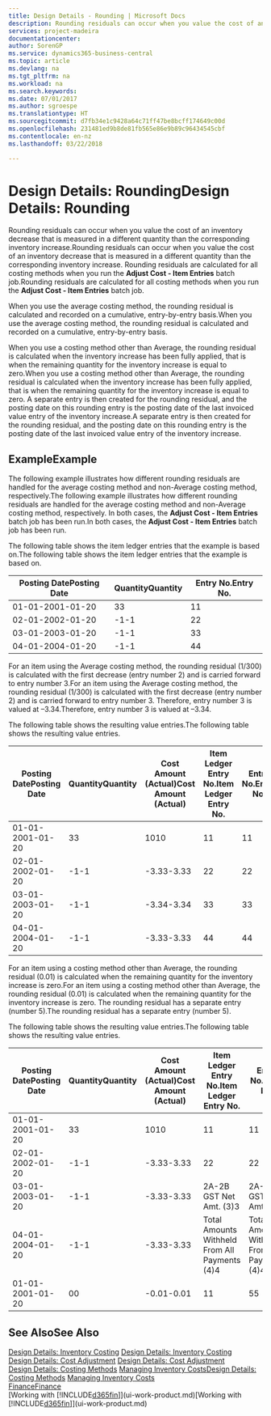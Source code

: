 ```yaml
---
title: Design Details - Rounding | Microsoft Docs
description: Rounding residuals can occur when you value the cost of an inventory decrease that is measured in a different quantity than the corresponding inventory increase. Rounding residuals are calculated for all costing methods when you run the **Adjust Cost - Item Entries** batch job.
services: project-madeira
documentationcenter: 
author: SorenGP
ms.service: dynamics365-business-central
ms.topic: article
ms.devlang: na
ms.tgt_pltfrm: na
ms.workload: na
ms.search.keywords: 
ms.date: 07/01/2017
ms.author: sgroespe
ms.translationtype: HT
ms.sourcegitcommit: d7fb34e1c9428a64c71ff47be8bcff174649c00d
ms.openlocfilehash: 231481ed9b8de81fb565e86e9b89c96434545cbf
ms.contentlocale: en-nz
ms.lasthandoff: 03/22/2018

---
```

# <a name="design-details-rounding"></a><span data-ttu-id="ab96e-104">Design Details: Rounding</span><span class="sxs-lookup"><span data-stu-id="ab96e-104">Design Details: Rounding</span></span>
<span data-ttu-id="ab96e-105">Rounding residuals can occur when you value the cost of an inventory decrease that is measured in a different quantity than the corresponding inventory increase.</span><span class="sxs-lookup"><span data-stu-id="ab96e-105">Rounding residuals can occur when you value the cost of an inventory decrease that is measured in a different quantity than the corresponding inventory increase.</span></span> <span data-ttu-id="ab96e-106">Rounding residuals are calculated for all costing methods when you run the **Adjust Cost - Item Entries** batch job.</span><span class="sxs-lookup"><span data-stu-id="ab96e-106">Rounding residuals are calculated for all costing methods when you run the **Adjust Cost - Item Entries** batch job.</span></span>  

 <span data-ttu-id="ab96e-107">When you use the average costing method, the rounding residual is calculated and recorded on a cumulative, entry-by-entry basis.</span><span class="sxs-lookup"><span data-stu-id="ab96e-107">When you use the average costing method, the rounding residual is calculated and recorded on a cumulative, entry-by-entry basis.</span></span>  

 <span data-ttu-id="ab96e-108">When you use a costing method other than Average, the rounding residual is calculated when the inventory increase has been fully applied, that is when the remaining quantity for the inventory increase is equal to zero.</span><span class="sxs-lookup"><span data-stu-id="ab96e-108">When you use a costing method other than Average, the rounding residual is calculated when the inventory increase has been fully applied, that is when the remaining quantity for the inventory increase is equal to zero.</span></span> <span data-ttu-id="ab96e-109">A separate entry is then created for the rounding residual, and the posting date on this rounding entry is the posting date of the last invoiced value entry of the inventory increase.</span><span class="sxs-lookup"><span data-stu-id="ab96e-109">A separate entry is then created for the rounding residual, and the posting date on this rounding entry is the posting date of the last invoiced value entry of the inventory increase.</span></span>  

## <a name="example"></a><span data-ttu-id="ab96e-110">Example</span><span class="sxs-lookup"><span data-stu-id="ab96e-110">Example</span></span>  
 <span data-ttu-id="ab96e-111">The following example illustrates how different rounding residuals are handled for the average costing method and non-Average costing method, respectively.</span><span class="sxs-lookup"><span data-stu-id="ab96e-111">The following example illustrates how different rounding residuals are handled for the average costing method and non-Average costing method, respectively.</span></span> <span data-ttu-id="ab96e-112">In both cases, the **Adjust Cost - Item Entries** batch job has been run.</span><span class="sxs-lookup"><span data-stu-id="ab96e-112">In both cases, the **Adjust Cost - Item Entries** batch job has been run.</span></span>  

 <span data-ttu-id="ab96e-113">The following table shows the item ledger entries that the example is based on.</span><span class="sxs-lookup"><span data-stu-id="ab96e-113">The following table shows the item ledger entries that the example is based on.</span></span>  

|<span data-ttu-id="ab96e-114">Posting Date</span><span class="sxs-lookup"><span data-stu-id="ab96e-114">Posting Date</span></span>|<span data-ttu-id="ab96e-115">Quantity</span><span class="sxs-lookup"><span data-stu-id="ab96e-115">Quantity</span></span>|<span data-ttu-id="ab96e-116">Entry No.</span><span class="sxs-lookup"><span data-stu-id="ab96e-116">Entry No.</span></span>|  
|------------------|--------------|---------------|  
|<span data-ttu-id="ab96e-117">01-01-20</span><span class="sxs-lookup"><span data-stu-id="ab96e-117">01-01-20</span></span>|<span data-ttu-id="ab96e-118">3</span><span class="sxs-lookup"><span data-stu-id="ab96e-118">3</span></span>|<span data-ttu-id="ab96e-119">1</span><span class="sxs-lookup"><span data-stu-id="ab96e-119">1</span></span>|  
|<span data-ttu-id="ab96e-120">02-01-20</span><span class="sxs-lookup"><span data-stu-id="ab96e-120">02-01-20</span></span>|<span data-ttu-id="ab96e-121">-1</span><span class="sxs-lookup"><span data-stu-id="ab96e-121">-1</span></span>|<span data-ttu-id="ab96e-122">2</span><span class="sxs-lookup"><span data-stu-id="ab96e-122">2</span></span>|  
|<span data-ttu-id="ab96e-123">03-01-20</span><span class="sxs-lookup"><span data-stu-id="ab96e-123">03-01-20</span></span>|<span data-ttu-id="ab96e-124">-1</span><span class="sxs-lookup"><span data-stu-id="ab96e-124">-1</span></span>|<span data-ttu-id="ab96e-125">3</span><span class="sxs-lookup"><span data-stu-id="ab96e-125">3</span></span>|  
|<span data-ttu-id="ab96e-126">04-01-20</span><span class="sxs-lookup"><span data-stu-id="ab96e-126">04-01-20</span></span>|<span data-ttu-id="ab96e-127">-1</span><span class="sxs-lookup"><span data-stu-id="ab96e-127">-1</span></span>|<span data-ttu-id="ab96e-128">4</span><span class="sxs-lookup"><span data-stu-id="ab96e-128">4</span></span>|  

 <span data-ttu-id="ab96e-129">For an item using the Average costing method, the rounding residual (1/300) is calculated with the first decrease (entry number 2) and is carried forward to entry number 3.</span><span class="sxs-lookup"><span data-stu-id="ab96e-129">For an item using the Average costing method, the rounding residual (1/300) is calculated with the first decrease (entry number 2) and is carried forward to entry number 3.</span></span> <span data-ttu-id="ab96e-130">Therefore, entry number 3 is valued at –3.34.</span><span class="sxs-lookup"><span data-stu-id="ab96e-130">Therefore, entry number 3 is valued at –3.34.</span></span>  

 <span data-ttu-id="ab96e-131">The following table shows the resulting value entries.</span><span class="sxs-lookup"><span data-stu-id="ab96e-131">The following table shows the resulting value entries.</span></span>  

|<span data-ttu-id="ab96e-132">Posting Date</span><span class="sxs-lookup"><span data-stu-id="ab96e-132">Posting Date</span></span>|<span data-ttu-id="ab96e-133">Quantity</span><span class="sxs-lookup"><span data-stu-id="ab96e-133">Quantity</span></span>|<span data-ttu-id="ab96e-134">Cost Amount (Actual)</span><span class="sxs-lookup"><span data-stu-id="ab96e-134">Cost Amount (Actual)</span></span>|<span data-ttu-id="ab96e-135">Item Ledger Entry No.</span><span class="sxs-lookup"><span data-stu-id="ab96e-135">Item Ledger Entry No.</span></span>|<span data-ttu-id="ab96e-136">Entry No.</span><span class="sxs-lookup"><span data-stu-id="ab96e-136">Entry No.</span></span>|  
|------------------|--------------|----------------------------|---------------------------|---------------|  
|<span data-ttu-id="ab96e-137">01-01-20</span><span class="sxs-lookup"><span data-stu-id="ab96e-137">01-01-20</span></span>|<span data-ttu-id="ab96e-138">3</span><span class="sxs-lookup"><span data-stu-id="ab96e-138">3</span></span>|<span data-ttu-id="ab96e-139">10</span><span class="sxs-lookup"><span data-stu-id="ab96e-139">10</span></span>|<span data-ttu-id="ab96e-140">1</span><span class="sxs-lookup"><span data-stu-id="ab96e-140">1</span></span>|<span data-ttu-id="ab96e-141">1</span><span class="sxs-lookup"><span data-stu-id="ab96e-141">1</span></span>|  
|<span data-ttu-id="ab96e-142">02-01-20</span><span class="sxs-lookup"><span data-stu-id="ab96e-142">02-01-20</span></span>|<span data-ttu-id="ab96e-143">-1</span><span class="sxs-lookup"><span data-stu-id="ab96e-143">-1</span></span>|<span data-ttu-id="ab96e-144">-3.33</span><span class="sxs-lookup"><span data-stu-id="ab96e-144">-3.33</span></span>|<span data-ttu-id="ab96e-145">2</span><span class="sxs-lookup"><span data-stu-id="ab96e-145">2</span></span>|<span data-ttu-id="ab96e-146">2</span><span class="sxs-lookup"><span data-stu-id="ab96e-146">2</span></span>|  
|<span data-ttu-id="ab96e-147">03-01-20</span><span class="sxs-lookup"><span data-stu-id="ab96e-147">03-01-20</span></span>|<span data-ttu-id="ab96e-148">-1</span><span class="sxs-lookup"><span data-stu-id="ab96e-148">-1</span></span>|<span data-ttu-id="ab96e-149">-3.34</span><span class="sxs-lookup"><span data-stu-id="ab96e-149">-3.34</span></span>|<span data-ttu-id="ab96e-150">3</span><span class="sxs-lookup"><span data-stu-id="ab96e-150">3</span></span>|<span data-ttu-id="ab96e-151">3</span><span class="sxs-lookup"><span data-stu-id="ab96e-151">3</span></span>|  
|<span data-ttu-id="ab96e-152">04-01-20</span><span class="sxs-lookup"><span data-stu-id="ab96e-152">04-01-20</span></span>|<span data-ttu-id="ab96e-153">-1</span><span class="sxs-lookup"><span data-stu-id="ab96e-153">-1</span></span>|<span data-ttu-id="ab96e-154">-3.33</span><span class="sxs-lookup"><span data-stu-id="ab96e-154">-3.33</span></span>|<span data-ttu-id="ab96e-155">4</span><span class="sxs-lookup"><span data-stu-id="ab96e-155">4</span></span>|<span data-ttu-id="ab96e-156">4</span><span class="sxs-lookup"><span data-stu-id="ab96e-156">4</span></span>|  

 <span data-ttu-id="ab96e-157">For an item using a costing method other than Average, the rounding residual (0.01) is calculated when the remaining quantity for the inventory increase is zero.</span><span class="sxs-lookup"><span data-stu-id="ab96e-157">For an item using a costing method other than Average, the rounding residual (0.01) is calculated when the remaining quantity for the inventory increase is zero.</span></span> <span data-ttu-id="ab96e-158">The rounding residual has a separate entry (number 5).</span><span class="sxs-lookup"><span data-stu-id="ab96e-158">The rounding residual has a separate entry (number 5).</span></span>  

 <span data-ttu-id="ab96e-159">The following table shows the resulting value entries.</span><span class="sxs-lookup"><span data-stu-id="ab96e-159">The following table shows the resulting value entries.</span></span>  

|<span data-ttu-id="ab96e-160">Posting Date</span><span class="sxs-lookup"><span data-stu-id="ab96e-160">Posting Date</span></span>|<span data-ttu-id="ab96e-161">Quantity</span><span class="sxs-lookup"><span data-stu-id="ab96e-161">Quantity</span></span>|<span data-ttu-id="ab96e-162">Cost Amount (Actual)</span><span class="sxs-lookup"><span data-stu-id="ab96e-162">Cost Amount (Actual)</span></span>|<span data-ttu-id="ab96e-163">Item Ledger Entry No.</span><span class="sxs-lookup"><span data-stu-id="ab96e-163">Item Ledger Entry No.</span></span>|<span data-ttu-id="ab96e-164">Entry No.</span><span class="sxs-lookup"><span data-stu-id="ab96e-164">Entry No.</span></span>|  
|------------------|--------------|----------------------------|---------------------------|---------------|  
|<span data-ttu-id="ab96e-165">01-01-20</span><span class="sxs-lookup"><span data-stu-id="ab96e-165">01-01-20</span></span>|<span data-ttu-id="ab96e-166">3</span><span class="sxs-lookup"><span data-stu-id="ab96e-166">3</span></span>|<span data-ttu-id="ab96e-167">10</span><span class="sxs-lookup"><span data-stu-id="ab96e-167">10</span></span>|<span data-ttu-id="ab96e-168">1</span><span class="sxs-lookup"><span data-stu-id="ab96e-168">1</span></span>|<span data-ttu-id="ab96e-169">1</span><span class="sxs-lookup"><span data-stu-id="ab96e-169">1</span></span>|  
|<span data-ttu-id="ab96e-170">02-01-20</span><span class="sxs-lookup"><span data-stu-id="ab96e-170">02-01-20</span></span>|<span data-ttu-id="ab96e-171">-1</span><span class="sxs-lookup"><span data-stu-id="ab96e-171">-1</span></span>|<span data-ttu-id="ab96e-172">-3.33</span><span class="sxs-lookup"><span data-stu-id="ab96e-172">-3.33</span></span>|<span data-ttu-id="ab96e-173">2</span><span class="sxs-lookup"><span data-stu-id="ab96e-173">2</span></span>|<span data-ttu-id="ab96e-174">2</span><span class="sxs-lookup"><span data-stu-id="ab96e-174">2</span></span>|  
|<span data-ttu-id="ab96e-175">03-01-20</span><span class="sxs-lookup"><span data-stu-id="ab96e-175">03-01-20</span></span>|<span data-ttu-id="ab96e-176">-1</span><span class="sxs-lookup"><span data-stu-id="ab96e-176">-1</span></span>|<span data-ttu-id="ab96e-177">-3.33</span><span class="sxs-lookup"><span data-stu-id="ab96e-177">-3.33</span></span>|<span data-ttu-id="ab96e-178">2A-2B GST Net Amt. (3)</span><span class="sxs-lookup"><span data-stu-id="ab96e-178">3</span></span>|<span data-ttu-id="ab96e-179">2A-2B GST Net Amt. (3)</span><span class="sxs-lookup"><span data-stu-id="ab96e-179">3</span></span>|  
|<span data-ttu-id="ab96e-180">04-01-20</span><span class="sxs-lookup"><span data-stu-id="ab96e-180">04-01-20</span></span>|<span data-ttu-id="ab96e-181">-1</span><span class="sxs-lookup"><span data-stu-id="ab96e-181">-1</span></span>|<span data-ttu-id="ab96e-182">-3.33</span><span class="sxs-lookup"><span data-stu-id="ab96e-182">-3.33</span></span>|<span data-ttu-id="ab96e-183">Total Amounts Withheld From All Payments (4)</span><span class="sxs-lookup"><span data-stu-id="ab96e-183">4</span></span>|<span data-ttu-id="ab96e-184">Total Amounts Withheld From All Payments (4)</span><span class="sxs-lookup"><span data-stu-id="ab96e-184">4</span></span>|  
|<span data-ttu-id="ab96e-185">01-01-20</span><span class="sxs-lookup"><span data-stu-id="ab96e-185">01-01-20</span></span>|<span data-ttu-id="ab96e-186">0</span><span class="sxs-lookup"><span data-stu-id="ab96e-186">0</span></span>|<span data-ttu-id="ab96e-187">-0.01</span><span class="sxs-lookup"><span data-stu-id="ab96e-187">-0.01</span></span>|<span data-ttu-id="ab96e-188">1</span><span class="sxs-lookup"><span data-stu-id="ab96e-188">1</span></span>|<span data-ttu-id="ab96e-189">5</span><span class="sxs-lookup"><span data-stu-id="ab96e-189">5</span></span>|  

## <a name="see-also"></a><span data-ttu-id="ab96e-190">See Also</span><span class="sxs-lookup"><span data-stu-id="ab96e-190">See Also</span></span>  
 <span data-ttu-id="ab96e-191">[Design Details: Inventory Costing](design-details-inventory-costing.md) </span><span class="sxs-lookup"><span data-stu-id="ab96e-191">[Design Details: Inventory Costing](design-details-inventory-costing.md) </span></span>  
 <span data-ttu-id="ab96e-192">[Design Details: Cost Adjustment](design-details-cost-adjustment.md) </span><span class="sxs-lookup"><span data-stu-id="ab96e-192">[Design Details: Cost Adjustment](design-details-cost-adjustment.md) </span></span>  
 <span data-ttu-id="ab96e-193">[Design Details: Costing Methods](design-details-costing-methods.md) [Managing Inventory Costs](finance-manage-inventory-costs.md)</span><span class="sxs-lookup"><span data-stu-id="ab96e-193">[Design Details: Costing Methods](design-details-costing-methods.md) [Managing Inventory Costs](finance-manage-inventory-costs.md)</span></span>  
 [<span data-ttu-id="ab96e-194">Finance</span><span class="sxs-lookup"><span data-stu-id="ab96e-194">Finance</span></span>](finance.md)  
 <span data-ttu-id="ab96e-195">[Working with [!INCLUDE[d365fin](includes/d365fin_md.md)]](ui-work-product.md)</span><span class="sxs-lookup"><span data-stu-id="ab96e-195">[Working with [!INCLUDE[d365fin](includes/d365fin_md.md)]](ui-work-product.md)</span></span>

